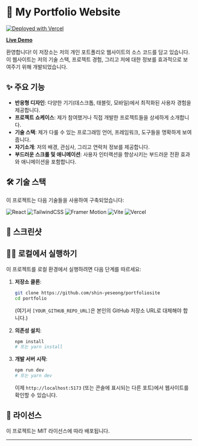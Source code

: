 # 🚀 My Portfolio Website

[![Deployed with Vercel](https://vercel.com/button)](https://vercel.com/yeseongshins-projects/portfolio)

**[Live Demo](https://yeseong.vercel.app)**

환영합니다! 이 저장소는 저의 개인 포트폴리오 웹사이트의 소스 코드를 담고 있습니다. 이 웹사이트는 저의 기술 스택, 프로젝트 경험, 그리고 저에 대한 정보를 효과적으로 보여주기 위해 개발되었습니다.

## ✨ 주요 기능

*   **반응형 디자인**: 다양한 기기(데스크톱, 태블릿, 모바일)에서 최적화된 사용자 경험을 제공합니다.
*   **프로젝트 쇼케이스**: 제가 참여했거나 직접 개발한 프로젝트들을 상세하게 소개합니다.
*   **기술 스택**: 제가 다룰 수 있는 프로그래밍 언어, 프레임워크, 도구들을 명확하게 보여줍니다.
*   **자기소개**: 저의 배경, 관심사, 그리고 연락처 정보를 제공합니다.
*   **부드러운 스크롤 및 애니메이션**: 사용자 인터랙션을 향상시키는 부드러운 전환 효과와 애니메이션을 포함합니다.

## 🛠️ 기술 스택

이 프로젝트는 다음 기술들을 사용하여 구축되었습니다:

![React](https://img.shields.io/badge/react-%2320232a.svg?style=for-the-badge&logo=react&logoColor=%2361DAFB)
![TailwindCSS](https://img.shields.io/badge/tailwindcss-%2338B2AC.svg?style=for-the-badge&logo=tailwind-css&logoColor=white)
![Framer Motion](https://img.shields.io/badge/Framer%20Motion-0055FF?style=for-the-badge&logo=framer&logoColor=white)
![Vite](https://img.shields.io/badge/vite-%23646CFF.svg?style=for-the-badge&logo=vite&logoColor=white)
![Vercel](https://img.shields.io/badge/Vercel-000000?style=for-the-badge&logo=vercel&logoColor=white)

## 📸 스크린샷

<!-- 여기에 웹사이트의 스크린샷을 추가해주세요! 예시: ![Website Screenshot](path/to/your/screenshot.png) -->

## 🏃‍♂️ 로컬에서 실행하기

이 프로젝트를 로컬 환경에서 실행하려면 다음 단계를 따르세요:

1.  **저장소 클론**:
    ```bash
    git clone https://github.com/shin-yeseong/portfoliosite
    cd portfolio
    ```
    (여기서 `[YOUR_GITHUB_REPO_URL]`은 본인의 GitHub 저장소 URL로 대체해야 합니다.)

2.  **의존성 설치**:
    ```bash
    npm install
    # 또는 yarn install
    ```

3.  **개발 서버 시작**:
    ```bash
    npm run dev
    # 또는 yarn dev
    ```

    이제 `http://localhost:5173` (또는 콘솔에 표시되는 다른 포트)에서 웹사이트를 확인할 수 있습니다.

## 📄 라이선스

이 프로젝트는 MIT 라이선스에 따라 배포됩니다.

---
